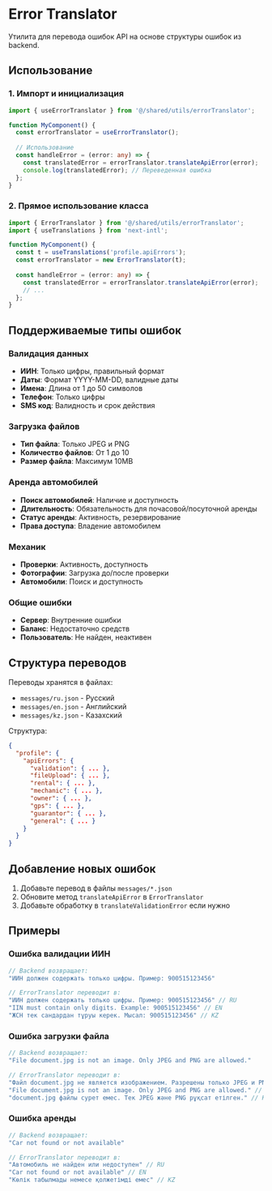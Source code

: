 # Error Translator

Утилита для перевода ошибок API на основе структуры ошибок из backend.

## Использование

### 1. Импорт и инициализация

```typescript
import { useErrorTranslator } from '@/shared/utils/errorTranslator';

function MyComponent() {
  const errorTranslator = useErrorTranslator();
  
  // Использование
  const handleError = (error: any) => {
    const translatedError = errorTranslator.translateApiError(error);
    console.log(translatedError); // Переведенная ошибка
  };
}
```

### 2. Прямое использование класса

```typescript
import { ErrorTranslator } from '@/shared/utils/errorTranslator';
import { useTranslations } from 'next-intl';

function MyComponent() {
  const t = useTranslations('profile.apiErrors');
  const errorTranslator = new ErrorTranslator(t);
  
  const handleError = (error: any) => {
    const translatedError = errorTranslator.translateApiError(error);
    // ...
  };
}
```

## Поддерживаемые типы ошибок

### Валидация данных
- **ИИН**: Только цифры, правильный формат
- **Даты**: Формат YYYY-MM-DD, валидные даты
- **Имена**: Длина от 1 до 50 символов
- **Телефон**: Только цифры
- **SMS код**: Валидность и срок действия

### Загрузка файлов
- **Тип файла**: Только JPEG и PNG
- **Количество файлов**: От 1 до 10
- **Размер файла**: Максимум 10MB

### Аренда автомобилей
- **Поиск автомобилей**: Наличие и доступность
- **Длительность**: Обязательность для почасовой/посуточной аренды
- **Статус аренды**: Активность, резервирование
- **Права доступа**: Владение автомобилем

### Механик
- **Проверки**: Активность, доступность
- **Фотографии**: Загрузка до/после проверки
- **Автомобили**: Поиск и доступность

### Общие ошибки
- **Сервер**: Внутренние ошибки
- **Баланс**: Недостаточно средств
- **Пользователь**: Не найден, неактивен

## Структура переводов

Переводы хранятся в файлах:
- `messages/ru.json` - Русский
- `messages/en.json` - Английский  
- `messages/kz.json` - Казахский

Структура:
```json
{
  "profile": {
    "apiErrors": {
      "validation": { ... },
      "fileUpload": { ... },
      "rental": { ... },
      "mechanic": { ... },
      "owner": { ... },
      "gps": { ... },
      "guarantor": { ... },
      "general": { ... }
    }
  }
}
```

## Добавление новых ошибок

1. Добавьте перевод в файлы `messages/*.json`
2. Обновите метод `translateApiError` в `ErrorTranslator`
3. Добавьте обработку в `translateValidationError` если нужно

## Примеры

### Ошибка валидации ИИН
```typescript
// Backend возвращает:
"ИИН должен содержать только цифры. Пример: 900515123456"

// ErrorTranslator переводит в:
"ИИН должен содержать только цифры. Пример: 900515123456" // RU
"IIN must contain only digits. Example: 900515123456" // EN
"ЖСН тек сандардан тұруы керек. Мысал: 900515123456" // KZ
```

### Ошибка загрузки файла
```typescript
// Backend возвращает:
"File document.jpg is not an image. Only JPEG and PNG are allowed."

// ErrorTranslator переводит в:
"Файл document.jpg не является изображением. Разрешены только JPEG и PNG." // RU
"File document.jpg is not an image. Only JPEG and PNG are allowed." // EN
"document.jpg файлы сурет емес. Тек JPEG және PNG рұқсат етілген." // KZ
```

### Ошибка аренды
```typescript
// Backend возвращает:
"Car not found or not available"

// ErrorTranslator переводит в:
"Автомобиль не найден или недоступен" // RU
"Car not found or not available" // EN
"Көлік табылмады немесе қолжетімді емес" // KZ
```
